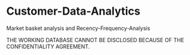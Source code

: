 # Customer-Data-Analytics
Market basket analysis and Recency-Frequency-Analysis

THE WORKING DATABASE CANNOT BE DISCLOSED BECAUSE OF THE CONFIDENTIALITY AGREEMENT.
